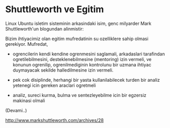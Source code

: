 # Shuttleworth ve Egitim

Linux Ubuntu isletim sisteminin arkasindaki isim, genc milyarder Mark Shuttleworth'un blogundan alinmistir:

Bizim ihtiyacimiz olan egitim mufredatinin su ozelliklere sahip olmasi gerekiyor. Mufredat,

* ogrencilerin kendi kendine ogrenmesini saglamali, arkadaslari tarafindan ogretilebilmesini, desteklenebilmesine (mentoring) izin vermeli, ve konunun ogrenilip, ogrenilmediginin kontrolunu bir uzmana ihtiyac duymayacak sekilde halledilmesine izin vermeli.

* pek cok disiplinde, herhangi bir yasta kullanilabilecek turden bir analiz yetenegi icin gereken araclari ogretmeli

* analiz, sureci kurma, bulma ve sentezleyebilme icin bir egzersiz makinasi olmali

(Devami..)

http://www.markshuttleworth.com/archives/28